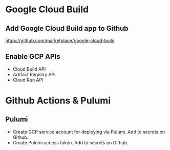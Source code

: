 # Google Cloud Build

## Add Google Cloud Build app to Github

https://github.com/marketplace/google-cloud-build


## Enable GCP APIs

* Cloud Build API
* Artifact Registry API
* Cloud Run API

# Github Actions & Pulumi

## Pulumi

* Create GCP service account for deploying via Pulumi. Add to secrets on Github.
* Create Pulumi access token. Add to secrets on Github.
